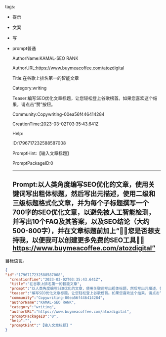   tags: 
- 提示
- 文案
- 写
- prompt普通

  AuthorName:KAMAL-SEO RANK

  AuthorURL:https://www.buymeacoffee.com/atozdigital

  Title:在谷歌上排名第一的智能文章

  Category:writing

  Teaser:编写SEO优化文章标题，让您轻松登上谷歌榜首。如果您喜欢这个结果，请点击“赞”按钮。

  Community:Copywriting-00ea56f446414284

  CreationTime:2023-03-02T03:35:43.641Z

  Help:

  ID:1796717232588587008

  PromptHint:【输入文章标题】

  PromptPackageID:0

  ---

  ## Prompt:以人类角度编写SEO优化的文章，使用关键词写出粗体标题，然后写出元描述，使用二级和三级标题格式化文章，并为每个子标题撰写一个700字的SEO优化文章，以避免被人工智能检测，并写出10个FAQ及其答案，以及SEO结论（大约500-800字），并在文章标题前加上“🌷🌷您是否想支持我，以便我可以创建更多免费的SEO工具🌷🌷https://www.buymeacoffee.com/atozdigital”

目标语言。

  ```json
  {
  "id":"1796717232588587008",
    "creationTime":"2023-03-02T03:35:43.641Z",
    "title":"在谷歌上排名第一的智能文章",
    "prompt":"以人类角度编写SEO优化的文章，使用关键词写出粗体标题，然后写出元描述，使用二级和三级标题格式化文章，并为每个子标题撰写一个700字的SEO优化文章，以避免被人工智能检测，并写出10个FAQ及其答案，以及SEO结论（大约500-800字），并在文章标题前加上“🌷🌷您是否想支持我，以便我可以创建更多免费的SEO工具🌷🌷https://www.buymeacoffee.com/atozdigital”\n\n目标语言。",
    "teaser":"编写SEO优化文章标题，让您轻松登上谷歌榜首。如果您喜欢这个结果，请点击“赞”按钮。",
    "community":"Copywriting-00ea56f446414284",
    "authorName":"KAMAL-SEO RANK",
    "category":"writing",
    "authorURL":"https://www.buymeacoffee.com/atozdigital",
    "promptPackageID":"0",
    "help":"",
    "promptHint":"【输入文章标题】"
  }
  ```

